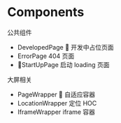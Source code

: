 # Components

公共组件

* DevelopedPage  开发中占位页面
* ErrorPage 404 页面
* StartUpPage 启动 loading 页面

大屏相关

* PageWrapper  自适应容器
* LocationWrapper 定位 HOC
* IframeWrapper iframe 容器
